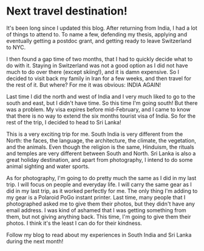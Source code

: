 # Next travel destination!

It's been long since I updated this blog. After returning from India, I had a lot of things to attend to. To name a few, defending my thesis, applying and eventually getting a postdoc grant, and getting ready to leave Switzerland to NYC.

I then found a gap time of two months, that I had to quickly decide what to do with it. Staying in Switzerland was not a good option as I did not have much to do over there (except skiing!), and it is damn expensive. So I decided to visit back my family in Iran for a few weeks, and then travel for the rest of it. But where? For me it was obvious: INDIA AGAIN!

Last time I did the north and west of India and I very much liked to go to the south and east, but I didn't have time. So this time I'm going south! But there was a problem. My visa expires before mid-February, and I came to know that there is no way to extend the six months tourist visa of India. So for the rest of the trip, I decided to head to Sri Lanka!

This is a very exciting trip for me. South India is very different from the North: the faces, the language, the architecture, the climate, the vegetation, and the animals. Even though the religion is the same, Hinduism, the rituals and temples are very different between South and North. Sri Lanka is also a great holiday destination, and apart from photography, I intend to do some animal sighting and water sports.

As for photography, I'm going to do pretty much the same as I did in my last trip. I will focus on people and everyday life. I will carry the same gear as I did in my last trip, as it worked perfectly for me. The only thing I'm adding to my gear is a Polaroid PoGo instant printer. Last time, many people that I photographed asked me to give them their photos, but they didn't have any email address. I was kind of ashamed that I was getting something from them, but not giving anything back. This time, I'm going to give them their photos. I think it's the least I can do for their kindness.

Follow my blog to read about my experiences in South India and Sri Lanka during the next month!